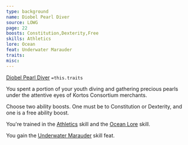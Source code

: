 ```yaml
---
type: background
name: Diobel Pearl Diver 
source: LOWG
page: 22
boosts: Constitution,Dexterity,Free
skills: Athletics
lore: Ocean
feat: Underwater Marauder
traits: 
misc: 
---
```


[Diobel Pearl Diver](###%20Diobel%20Pearl%20Diver)
`=this.traits`


You spent a portion of your youth diving and gathering precious pearls under the attentive eyes of Kortos Consortium merchants.

Choose two ability boosts. One must be to Constitution or Dexterity, and one is a free ability boost.

You're trained in the [Athletics](Athletics) skill and the [Ocean Lore](Ocean%20Lore) skill.

You gain the [Underwater Marauder](Underwater%20Marauder) skill feat.

